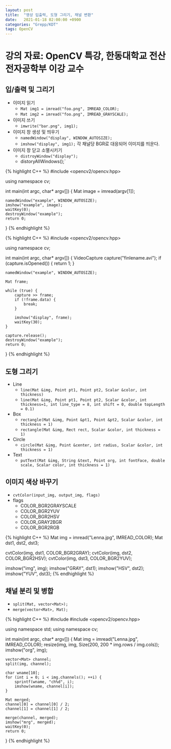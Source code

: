 ```yaml
---
layout: post
title:  "영상 입출력, 도형 그리기, 채널 변환"
date:   2021-01-18 02:00:00 +0900
categories: "Grepp/KDT"
tags: OpenCV
---
```


# 강의 자료: OpenCV 특강, 한동대학교 전산전자공학부 이강 교수


## 입/출력 및 그리기

- 이미지 읽기
    - `Mat img1 = imread("foo.png", IMREAD_COLOR);`
    - `Mat img2 = imread("foo.png", IMREAD_GRAYSCALE);`
- 이미지 쓰기
    - `imwrite("bar.png", img1);`
- 이미지 창 생성 및 띄우기
    - `namedWindow("display", WINDOW_AUTOSIZE);`
    - `imshow("display", img1);` 각 채널당 BGR로 대응되어 이미지를 띄운다.
- 이미지 창 닫고 소멸시키기
    - `distroyWindow("display");`
    - distoryAllWindows();`


{% highlight C++ %}
#include <opencv2/opencv.hpp>

using namespace cv;

int main(int argc, char* argv[]) {
    Mat image = imread(argv[1]);

    namedWindow("example", WINDOW_AUTOSIZE);
    imshow("example", image);
    waitKey(0);
    destroyWindow("example");
    return 0;
}
{% endhighlight %}


{% highlight C++ %}
#include <opencv2/opencv.hpp>

using namespace cv;

int main(int argc, char* argv[]) {
    VideoCapture capture("finlename.avi");
    if (capture.isOpened()) {
        return 1;
    }

    namedWindow("example", WINDOW_AUTOSIZE);
    
    Mat frame;

    while (true) {
        capture >> frame;
        if (!frame.data) {
            break;
        }

        imshow("display", frame);
        waitKey(30);
    }

    capture.release();
    destroyWindow("example");
    return 0;
}
{% endhighlight %}



## 도형 그리기

- Line
    - `line(Mat &img, Point pt1, Point pt2, Scalar &color, int thickness)`
    - `line(Mat &img, Point pt1, Point pt2, Scalar &color, int thickness=1, int line_type = 8, int shift = 0, double topLength = 0.1)`
- Box
    - `rectangle(Mat &img, Point &pt1, Point &pt2, Scalar &color, int thickness = 1)`
    - `rectangle(Mat &img, Rect rect, Scalar &color, int thickness = 1)`
- Circle
    - `circle(Mat &img, Point &center, int radius, Scalar &color, int thickness = 1)`
- Text
    - `putText(Mat &img, String &text, Point org, int fontFace, double scale, Scalar color, int thickness = 1)`




## 이미지 색상 바꾸기

- `cvtColor(input_img, output_img, flags)`
- flags
    - COLOR_BGR2GRAYSCALE
    - COLOR_BGR2YUV
    - COLOR_BGR2HSV
    - COLOR_GRAY2BGR
    - COLOR_BGR2RGB


{% highlight C++ %}
Mat img = imread("Lenna.jpg", IMREAD_COLOR);
Mat dst1, dst2, dst3;

cvtColor(img, dst1, COLOR_BGR2GRAY);
cvtColor(img, dst2, COLOR_BGR2HSV);
cvtColor(img, dst3, COLOR_BGR2YUV);

imshow("img", img);
imshow("GRAY", dst1);
imshow("HSV", dst2);
imshow("YUV", dst3);
{% endhighlight %}



## 채널 분리 및 병합

- `split(Mat, vector<Mat>);`
- `merge(vector<Mat>, Mat);`


{% highlight C++ %}
#include <vector>
#include <opencv2/opencv.hpp>

using namespace std;
using namespace cv;

int main(int argc, char* argv[]) {
    Mat img = imread("Lenna.jpg", IMREAD_COLOR);
    resize(img, img, Size(200, 200 * img.rows / img.cols));
    imshow("org", img);

    vector<Mat> channel;
    split(img, channel);

    char wname[10];
    for (int i = 0; i < img.channels(); ++i) {
        sprintf(wname, "ch%d", i);
        imshow(wname, channel[i]);
    }

    Mat merged;
    channel[0] = channel[0] / 2;
    channel[1] = channel[1] / 2;

    merge(channel, merged);
    imshow("mrg", merged);
    waitKey(0);
    return 0;
}
{% endhighlight %}

